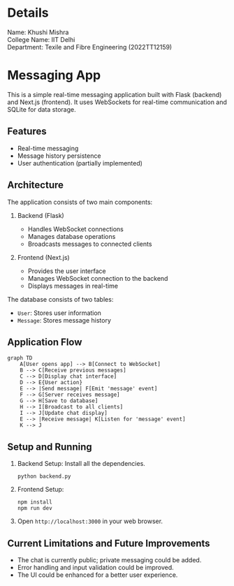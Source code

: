 # Details

Name: Khushi Mishra\
College Name: IIT Delhi\
Department: Texile and Fibre Engineering (2022TT12159)


# Messaging App

This is a simple real-time messaging application built with Flask (backend) and Next.js (frontend). It uses WebSockets for real-time communication and SQLite for data storage.

## Features

- Real-time messaging
- Message history persistence
- User authentication (partially implemented)

## Architecture

The application consists of two main components:

1. Backend (Flask)
   - Handles WebSocket connections
   - Manages database operations
   - Broadcasts messages to connected clients

2. Frontend (Next.js)
   - Provides the user interface
   - Manages WebSocket connection to the backend
   - Displays messages in real-time



The database consists of two tables:
- `User`: Stores user information
- `Message`: Stores message history

## Application Flow

```mermaid
graph TD
    A[User opens app] --> B[Connect to WebSocket]
    B --> C[Receive previous messages]
    C --> D[Display chat interface]
    D --> E{User action}
    E --> |Send message| F[Emit 'message' event]
    F --> G[Server receives message]
    G --> H[Save to database]
    H --> I[Broadcast to all clients]
    I --> J[Update chat display]
    E --> |Receive message| K[Listen for 'message' event]
    K --> J
```

## Setup and Running

1. Backend Setup:
Install all the dependencies.
   ```
   python backend.py
   ```

2. Frontend Setup:
   ```
   npm install
   npm run dev
   ```

3. Open `http://localhost:3000` in your web browser.

## Current Limitations and Future Improvements

- The chat is currently public; private messaging could be added.
- Error handling and input validation could be improved.
- The UI could be enhanced for a better user experience.